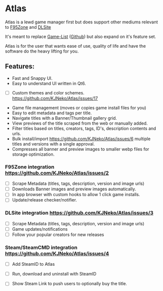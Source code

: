 # Atlas
Atlas is a lewd game manager first but does support other mediums relevant to [F95Zone](https://f95zone.to/) and [DLSite](https://www.dlsite.com/)

It's meant to replace [Game-List](www.game-list.org) ([Github](https://github.com/game-list/game-list)) but also expand on it's feature set.

Atlas is for the user that wants ease of use, quality of life and have the software do the heavy lifting for you.

## Features:
- Fast and Snappy UI.
- Easy to understand UI written in Qt6.
- [ ] Custom themes and color schemes. https://github.com/KJNeko/Atlas/issues/17
- Game file management (moves or copies game install files for you)
- Easy to edit metadata and tags per title.
- Navigate titles with a Banner/Thumbnail gallery grid.
- View previews of the title scraped from the web or manually added.
- Filter titles based on titles, creators, tags, ID's, description contents and urls.
- Bulk install/import https://github.com/KJNeko/Atlas/issues/6 multiple titles and versions with a single approval.
- Compresses all banner and preview images to smaller webp files for storage optimization.

### F95Zone integration https://github.com/KJNeko/Atlas/issues/2
- [ ] Scrape Metadata (titles, tags, description, version and image urls)
- [ ] Downloads Banner images and preview images automatically.
- [ ] In app browser with custom hooks to allow 1 click game installs.
- [ ] Update/release checker/notifier.

### DLSite integration https://github.com/KJNeko/Atlas/issues/3
- [ ] Scrape Metadata (titles, tags, description, version and image urls)
- [ ] Game updates/notifications
- [ ] Follow your popular creators for new releases

### Steam/SteamCMD integration https://github.com/KJNeko/Atlas/issues/4
- [ ] Add SteamID to Atlas
- [ ] Run, download and uninstall with SteamID
- [ ] Show Steam Link to push users to optionally buy the title.

